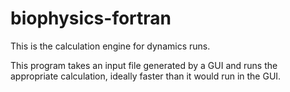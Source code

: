 biophysics-fortran
==================

This is the calculation engine for dynamics runs.

This program takes an input file generated by a GUI and runs the appropriate
calculation, ideally faster than it would run in the GUI.
